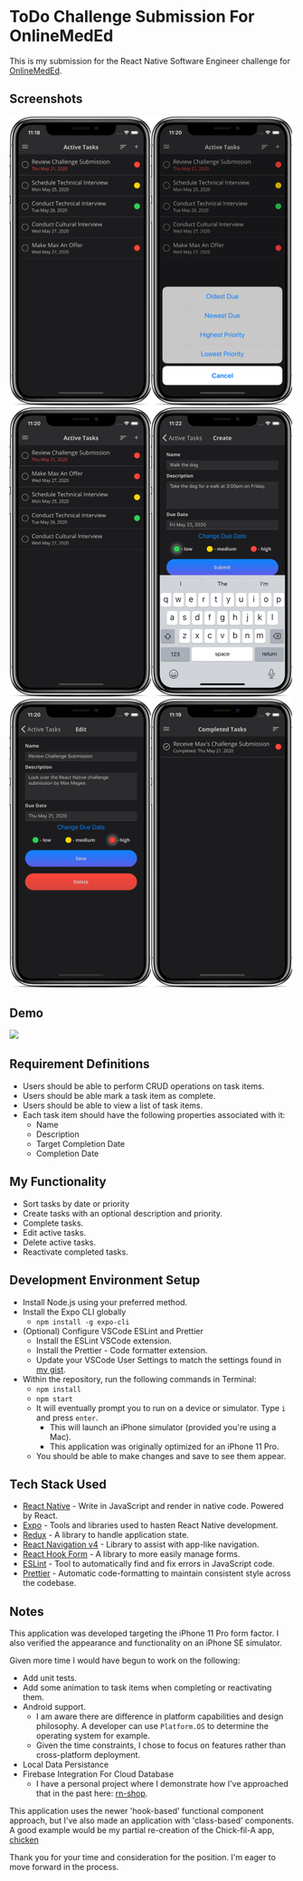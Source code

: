 # ToDo Challenge Submission For OnlineMedEd

This is my submission for the React Native Software Engineer challenge for [OnlineMedEd](https://onlinemeded.org).

## Screenshots
<img src="screenshots/activeTasks.png" width="250" /><img src="screenshots/sorting.png" width="250" /><img src="screenshots/sortedByPriority.png" width="250" /><img src="screenshots/createTask.png" width="250" /><img src="screenshots/editTask.png" width="250" /><img src="screenshots/completedTasks.png" width="250" />

## Demo
<img src="gifs/demo.gif" width="250">

## Requirement Definitions
- Users should be able to perform CRUD operations on task items.
- Users should be able mark a task item as complete.
- Users should be able to view a list of task items.
- Each task item should have the following properties associated with it:
  - Name
  - Description
  - Target Completion Date
  - Completion Date

## My Functionality
- Sort tasks by date or priority 
- Create tasks with an optional description and priority.
- Complete tasks.
- Edit active tasks.
- Delete active tasks.
- Reactivate completed tasks.

## Development Environment Setup
  - Install Node.js using your preferred method.
  - Install the Expo CLI globally
    -  `npm install -g expo-cli`
 -  (Optional) Configure VSCode ESLint and Prettier
    -  Install the ESLint VSCode extension.
    -  Install the Prettier - Code formatter extension.
    -  Update your VSCode User Settings to match the settings found in [my gist](https://gist.github.com/maxmagee/4ad6f079b1aa1c61608cb81c6263a1e4).
 -  Within the repository, run the following commands in Terminal:
    -  `npm install`
    -  `npm start`
    -  It will eventually prompt you to run on a device or simulator. Type `i` and press `enter`.
       -  This will launch an iPhone simulator (provided you're using a Mac).
       -  This application was originally optimized for an iPhone 11 Pro.
    -  You should be able to make changes and save to see them appear.

## Tech Stack Used
  - [React Native](https://reactnative.dev) - Write in JavaScript and render in native code. Powered by React.
  - [Expo](https://expo.io) - Tools and libraries used to hasten React Native development.
  - [Redux](https://redux.js.org) - A library to handle application state.
  - [React Navigation v4](https://reactnavigation.org/docs/4.x/getting-started) - Library to assist with app-like navigation.
  - [React Hook Form](https://react-hook-form.com) - A library to more easily manage forms.
  - [ESLint](https://eslint.org) - Tool to automatically find and fix errors in JavaScript code.
  - [Prettier](https://prettier.io) - Automatic code-formatting to maintain consistent style across the codebase.
  
## Notes
This application was developed targeting the iPhone 11 Pro form factor. I also verified the appearance and functionality on an iPhone SE simulator.

Given more time I would have begun to work on the following:
- Add unit tests.
- Add some animation to task items when completing or reactivating them.
- Android support.
  - I am aware there are difference in platform capabilities and design philosophy. A developer can use `Platform.OS` to determine the operating system for example.
  - Given the time constraints, I chose to focus on features rather than cross-platform deployment.
- Local Data Persistance
- Firebase Integration For Cloud Database
  - I have a personal project where I demonstrate how I've approached that in the past here: [rn-shop](https://github.com/maxmagee/rn-shop).

This application uses the newer 'hook-based' functional component approach, but I've also made an application with 'class-based' components. A good example would be my partial re-creation of the Chick-fil-A app, [chicken](https://github.com/maxmagee/chicken)

Thank you for your time and consideration for the position. I'm eager to move forward in the process.
